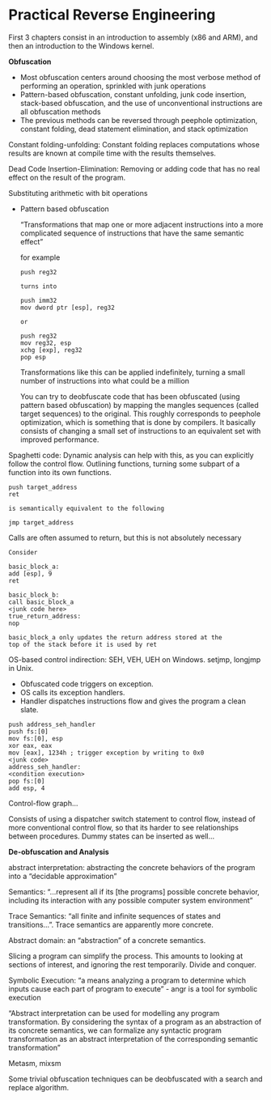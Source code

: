 # Practical Reverse Engineering

First 3 chapters consist in an introduction to assembly (x86 and ARM), and then an introduction to the Windows kernel.

**Obfuscation**

- Most obfuscation centers around choosing the most verbose method of performing an operation, sprinkled with junk operations
- Pattern-based obfuscation, constant unfolding, junk code insertion, stack-based obfuscation, and the use of unconventional instructions are all obfuscation methods
- The previous methods can be reversed through peephole optimization, constant folding, dead statement elimination, and stack optimization

Constant folding-unfolding: Constant folding replaces computations whose results are known at compile time with the results themselves.

Dead Code Insertion-Elimination: Removing or adding code that has no real effect on the result of the program.

Substituting arithmetic with bit operations

 

- Pattern based obfuscation
    
    “Transformations that map one or more adjacent instructions into a more complicated sequence of instructions that have the same semantic effect”
    
    for example
    
    ```
    push reg32
    
    turns into
    
    push imm32
    mov dword ptr [esp], reg32
    
    or
    
    push reg32
    mov reg32, esp
    xchg [exp], reg32
    pop esp
    ```
    
    Transformations like this can be applied indefinitely, turning a small number of instructions into what could be a million
    
    You can try to deobfuscate code that has been obfuscated (using pattern based obfuscation) by mapping the mangles sequences (called target sequences) to the original. This roughly corresponds to peephole optimization, which is something that is done by compilers. It basically consists of changing a small set of instructions to an equivalent set with improved performance. 
    

Spaghetti code: Dynamic analysis can help with this, as you can explicitly follow the control flow. Outlining functions, turning some subpart of a function into its own functions.

```
push target_address
ret

is semantically equivalent to the following

jmp target_address 
```

Calls are often assumed to return, but this is not absolutely necessary

```
Consider

basic_block_a:
add [esp], 9
ret

basic_block_b:
call basic_block_a
<junk code here>
true_return_address:
nop

basic_block_a only updates the return address stored at the
top of the stack before it is used by ret
```

OS-based control indirection: SEH, VEH, UEH on Windows. setjmp, longjmp in Unix.

- Obfuscated code triggers on exception.
- OS calls its exception handlers.
- Handler dispatches instructions flow and gives the program a clean slate.

```
push address_seh_handler
push fs:[0]
mov fs:[0], esp
xor eax, eax
mov [eax], 1234h ; trigger exception by writing to 0x0
<junk code>
address_seh_handler:
<condition execution>
pop fs:[0]
add esp, 4
```

Control-flow graph...

Consists of using a dispatcher switch statement to control flow, instead of more conventional control flow, so that its harder to see relationships between procedures. Dummy states can be inserted as well...

**De-obfuscation and Analysis**

abstract interpretation: abstracting the concrete behaviors of the program into a “decidable approximation”

Semantics: “...represent all if its [the programs] possible concrete behavior, including its interaction with any possible computer system environment”

Trace Semantics: “all finite and infinite sequences of states and transitions...”. Trace semantics are apparently more concrete.

Abstract domain: an “abstraction” of a concrete semantics.

Slicing a program can simplify the process. This amounts to looking at sections of interest, and ignoring the rest temporarily. Divide and conquer.

Symbolic Execution: “a means analyzing a program to determine which inputs cause each part of  program to execute” - angr is a tool for symbolic execution

“Abstract interpretation can be used for modelling any program transformation. By considering the syntax of a program as an abstraction of its concrete semantics, we can formalize any syntactic program transformation as an abstract interpretation of the corresponding semantic transformation”

Metasm, mixsm

Some trivial obfuscation techniques can be deobfuscated with a search and replace algorithm.